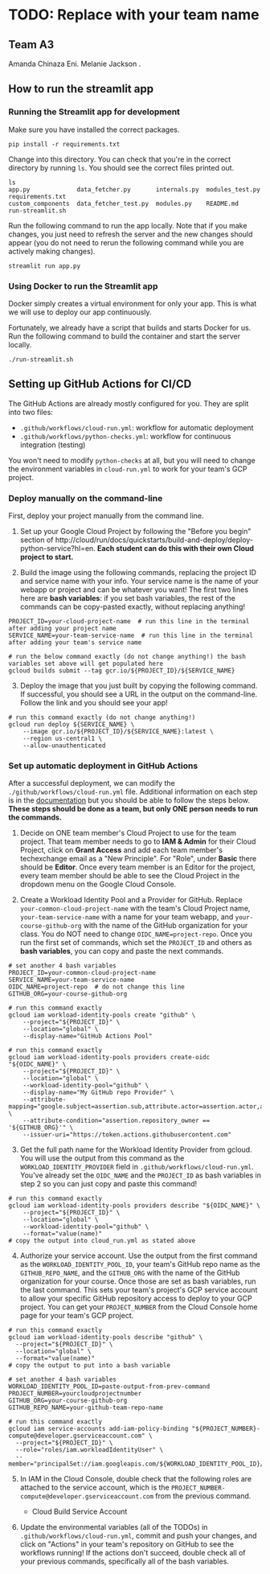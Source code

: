 # TODO: Replace with your team name

## Team A3

Amanda Chinaza Eni.
Melanie Jackson .

## How to run the streamlit app

### Running the Streamlit app for development

Make sure you have installed the correct packages.

```shell
pip install -r requirements.txt
```

Change into this directory. You can check that you're in the correct directory by running `ls`. 
You should see the correct files printed out.

```shell
ls
app.py             data_fetcher.py       internals.py  modules_test.py  requirements.txt
custom_components  data_fetcher_test.py  modules.py    README.md        run-streamlit.sh
```

Run the following command to run the app locally. Note that if you make changes, you just
need to refresh the server and the new changes should appear (you do not need to rerun
the following command while you are actively making changes).

```shell
streamlit run app.py
```

### Using Docker to run the Streamlit app

Docker simply creates a virtual environment for only your app. This is what we will use to
deploy our app continuously.

Fortunately, we already have a script that builds and starts Docker for us. Run the 
following command to build the container and start the server locally.

```shell
./run-streamlit.sh
```

## Setting up GitHub Actions for CI/CD

The GitHub Actions are already mostly configured for you. They are split
into two files:

* `.github/workflows/cloud-run.yml`: workflow for automatic deployment
* `.github/workflows/python-checks.yml`: workflow for continuous integration (testing)

You won't need to modify `python-checks` at all, but you will need to change
the environment variables in `cloud-run.yml` to work for your team's GCP project.

### Deploy manually on the command-line

First, deploy your project manually from the command line.

1. Set up your Google Cloud Project by following the "Before you begin" section of 
http://cloud/run/docs/quickstarts/build-and-deploy/deploy-python-service?hl=en. **Each student can do this with their own Cloud project to start.**

2. Build the image using the following commands, replacing the project ID and service 
name with your info. Your service name is the name of your webapp or project and can 
be whatever you want! The first two lines here are **bash variables**: if you set bash variables, the rest of the commands can be copy-pasted exactly, without replacing anything!

```shell
PROJECT_ID=your-cloud-project-name  # run this line in the terminal after adding your project name
SERVICE_NAME=your-team-service-name  # run this line in the terminal after adding your team's service name

# run the below command exactly (do not change anything!) the bash variables set above will get populated here
gcloud builds submit --tag gcr.io/${PROJECT_ID}/${SERVICE_NAME}
```

3. Deploy the image that you just built by copying the following command. If successful, you should see a URL in the
output on the command-line. Follow the link and you should see your app!

```shell
# run this command exactly (do not change anything!)
gcloud run deploy ${SERVICE_NAME} \
    --image gcr.io/${PROJECT_ID}/${SERVICE_NAME}:latest \
    --region us-central1 \
    --allow-unauthenticated
```

### Set up automatic deployment in GitHub Actions

After a successful deployment, we can modify the `./github/workflows/cloud-run.yml`
file. Additional information on each step is in the [documentation](https://github.com/google-github-actions/auth?tab=readme-ov-file#workload-identity-federation-through-a-service-account)
 but you should be able to follow the steps below. **These steps should be done as a team, but only ONE person needs to run the commands.**

1. Decide on ONE team member's Cloud Project to use for the team project. That team member needs to go to **IAM & Admin** for their Cloud Project, click on **Grant Access** and add each team member's techexchange email as a "New Principle". For "Role", under **Basic** there should be **Editor**. Once every team member is an Editor for the project, every team member should be able to see the Cloud Project in the dropdown menu on the Google Cloud Console.

2. Create a Workload Identity Pool and a Provider for GitHub. Replace `your-common-cloud-project-name` with the team's Cloud Project name, `your-team-service-name` with a name for your team webapp, and `your-course-github-org` with the name of the GitHub organization for your class. You do NOT need to change `OIDC_NAME=project-repo`. Once you run the first set of commands, which set the `PROJECT_ID` and others as **bash variables**, you can copy and paste the next commands.

```shell
# set another 4 bash variables
PROJECT_ID=your-common-cloud-project-name
SERVICE_NAME=your-team-service-name
OIDC_NAME=project-repo  # do not change this line
GITHUB_ORG=your-course-github-org
```

```shell
# run this command exactly
gcloud iam workload-identity-pools create "github" \
    --project="${PROJECT_ID}" \
    --location="global" \
    --display-name="GitHub Actions Pool"
```

```shell
# run this command exactly
gcloud iam workload-identity-pools providers create-oidc "${OIDC_NAME}" \
    --project="${PROJECT_ID}" \
    --location="global" \
    --workload-identity-pool="github" \
    --display-name="My GitHub repo Provider" \
    --attribute-mapping="google.subject=assertion.sub,attribute.actor=assertion.actor,attribute.repository=assertion.repository,attribute.repository_owner=assertion.repository_owner" \
    --attribute-condition="assertion.repository_owner == '${GITHUB_ORG}'" \
    --issuer-uri="https://token.actions.githubusercontent.com"
```

3. Get the full path name for the Workload Identity Provider from gcloud.
You will use the output from this command as the `WORKLOAD_IDENTITY_PROVIDER` 
field in `.github/workflows/cloud-run.yml`. You've already set the `OIDC_NAME` and the `PROJECT_ID` as bash variables in step 2 so you can just copy and paste this command!

```shell
# run this command exactly
gcloud iam workload-identity-pools providers describe "${OIDC_NAME}" \
    --project="${PROJECT_ID}" \
    --location="global" \
    --workload-identity-pool="github" \
    --format="value(name)"
# copy the output into cloud_run.yml as stated above
```

4. Authorize your service account. Use the output from the first command as the
`WORKLOAD_IDENTITY_POOL_ID`, your team's GitHub repo
name as the `GITHUB_REPO_NAME`, and the `GITHUB_ORG` with the name of the GitHub organization for your course. Once those are set as bash variables, run the last command. This sets your team's project's GCP service account to allow your specific GitHub repository access to deploy to your GCP project. You can get your `PROJECT_NUMBER` from the Cloud Console home page for your team's GCP project.

```shell
# run this command exactly
gcloud iam workload-identity-pools describe "github" \
  --project="${PROJECT_ID}" \
  --location="global" \
  --format="value(name)"
# copy the output to put into a bash variable
```

```shell
# set another 4 bash variables
WORKLOAD_IDENTITY_POOL_ID=paste-output-from-prev-command
PROJECT_NUMBER=yourcloudprojectnumber
GITHUB_ORG=your-course-github-org
GITHUB_REPO_NAME=your-github-team-repo-name
```

```shell
# run this command exactly
gcloud iam service-accounts add-iam-policy-binding "${PROJECT_NUMBER}-compute@developer.gserviceaccount.com" \
  --project="${PROJECT_ID}" \
  --role="roles/iam.workloadIdentityUser" \
  --member="principalSet://iam.googleapis.com/${WORKLOAD_IDENTITY_POOL_ID}/attribute.repository/${GITHUB_ORG}/${GITHUB_REPO_NAME}"
```

5. In IAM in the Cloud Console, double check that the following roles are attached 
to the service account, which is the `PROJECT_NUMBER-compute@developer.gserviceaccount.com` from the previous command.

    - Cloud Build Service Account

6. Update the environmental variables (all of the TODOs) in 
`.github/workflows/cloud-run.yml`, commit and push your changes, 
and click on "Actions" in your team's repository on GitHub to see
the workflows running! If the actions don't succeed, double check all of your previous commands, specifically all of the bash variables. 
